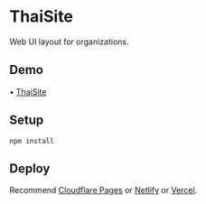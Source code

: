 # ThaiSite
Web UI layout for organizations.

## Demo

• [ThaiSite](https://thaisite.thaiui.org)

## Setup

```
npm install
```

## Deploy

Recommend [Cloudflare Pages](https://pages.cloudflare.com/) or [Netlify](https://www.netlify.com/) or [Vercel](https://vercel.com/).
